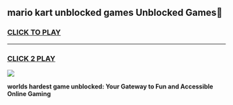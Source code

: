 
## mario kart unblocked games Unblocked Games👋
<h3>
<a href="https://premium.freeplayer.one?title=mario_kart_unblocked_games&ref=16F">CLICK TO PLAY</a></h3>
<hr>

<h3>
<a href="https://premium.freeplayer.one?title=mario_kart_unblocked_games&ref=16F">CLICK 2 PLAY</a>
  
</h3>

<a href="https://premium.freeplayer.one?title=mario_kart_unblocked_games&ref=16F/"><img src="https://clearcache.store/games.png"></a>


**worlds hardest game unblocked: Your Gateway to Fun and Accessible Online Gaming**
